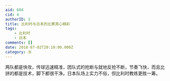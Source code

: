 ```yaml
---
aid: 604
cid: 4
authorID: 1
title: 比利时与日本的比赛真心精彩
tags:
    - 比利时
    - 日本
comments: []
date: 2018-07-02T20:10:00.000Z
category: 水
---
```


两队都是快攻，传球迅速精准，团队式的抢断与就地反抢不断，节奏飞快，而且比拼的都是技术，脚下都很干净。日本队场上实力不俗，但比利时教练更胜一筹。
